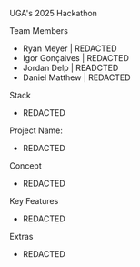 UGA's 2025 Hackathon

Team Members

* Ryan Meyer | REDACTED
* Igor Gonçalves | REDACTED
* Jordan Delp | READCTED
* Daniel Matthew | REDACTED

Stack
* REDACTED

Project Name:
* REDACTED

Concept
* REDACTED

Key Features
* REDACTED

Extras
* REDACTED
